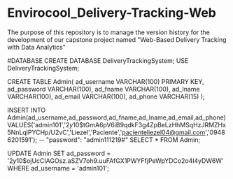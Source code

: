 # Envirocool_Delivery-Tracking-Web
The purpose of this repository is to manage the version history for the development of our capstone project named "Web-Based Delivery Tracking with Data Analytics"

#DATABASE
CREATE DATABASE DeliveryTrackingSystem;
USE DeliveryTrackingSystem;

CREATE TABLE Admin(
   ad_username VARCHAR(100) PRIMARY KEY, 
   ad_password VARCHAR(100),
   ad_fname VARCHAR(100),
   ad_lname VARCHAR(100),
   ad_email VARCHAR(100),
   ad_phone VARCHAR(15)
);

INSERT INTO Admin(ad_username,ad_password,ad_fname,ad_lname,ad_email,ad_phone) 
VALUES('admin101','$2y$10$tGmA6pV6iB9qdkF3g4ZpBeLzHhMSqHzJRMZHx5NnLqlPYCHp/U2vC','Liezel','Paciente','pacienteliezel04@gmail.com','09486201591');
-- "password": "admin111219#"
SELECT * FROM Admin;

UPDATE Admin
SET ad_password = '$2y$10$ojUcCIAGOsz.aSZV7oh9.uuFAfGX1PWYFfjPeWpYDCo2o4l4yDW6W'
WHERE ad_username = 'admin101';

